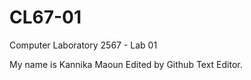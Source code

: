 # CL67-01

Computer Laboratory 2567 - Lab 01

My name is Kannika Maoun
Edited by Github Text Editor.
